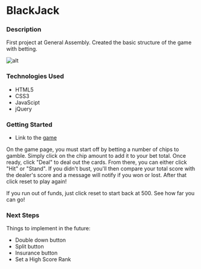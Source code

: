 # BlackJack

### Description
First project at General Assembly. Created the basic structure of the game with betting.

![alt](http://i.imgur.com/wKrwj1V.jpg)

### Technologies Used

- HTML5 
- CSS3
- JavaScipt
- jQuery

### Getting Started
- Link to the [game](https://ibrianfrancisco.github.io/Blackjack_Project/)

On the game page, you must start off by betting a number of chips to gamble. Simply click on the chip amount to add it to your bet total. Once ready, click "Deal" to deal out the cards. From there, you can either click "Hit" or "Stand". If you didn't bust, you'll then compare your total score with the dealer's score and a message will notify if you won or lost. After that click reset to play again!

If you run out of funds, just click reset to start back at 500. See how far you can go!

### Next Steps
Things to implement in the future:

  - Double down button
  - Split button
  - Insurance button
  - Set a High Score Rank